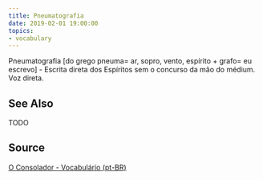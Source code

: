 ```yaml
---
title: Pneumatografia
date: 2019-02-01 19:00:00
topics:
- vocabulary
---
```


Pneumatografia [do grego pneuma= ar, sopro, vento, espírito + grafo= eu escrevo] - Escrita direta dos Espíritos sem o concurso da mão do médium.
 Voz direta.

## See Also
TODO

## Source
[O Consolador - Vocabulário (pt-BR)](http://www.oconsolador.com.br/linkfixo/vocabulario/principal.html)
